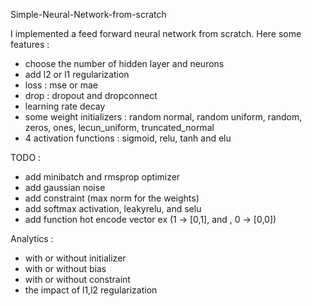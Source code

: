 Simple-Neural-Network-from-scratch

I implemented a feed forward neural network from scratch. Here some features :

- choose the number of hidden layer and neurons
- add l2 or l1 regularization
- loss : mse or mae
- drop : dropout and dropconnect
- learning rate decay
- some weight initializers : random normal, random uniform, random, zeros, ones, lecun_uniform, truncated_normal
- 4 activation functions : sigmoid, relu, tanh and elu


TODO :

- add minibatch and rmsprop optimizer
- add gaussian noise
- add constraint (max norm for the weights)
- add softmax activation, leakyrelu, and selu
- add function hot encode vector ex (1 -> [0,1], and , 0 -> [0,0])


Analytics :

- with or without initializer
- with or without bias
- with or without constraint
- the impact of l1,l2 regularization
